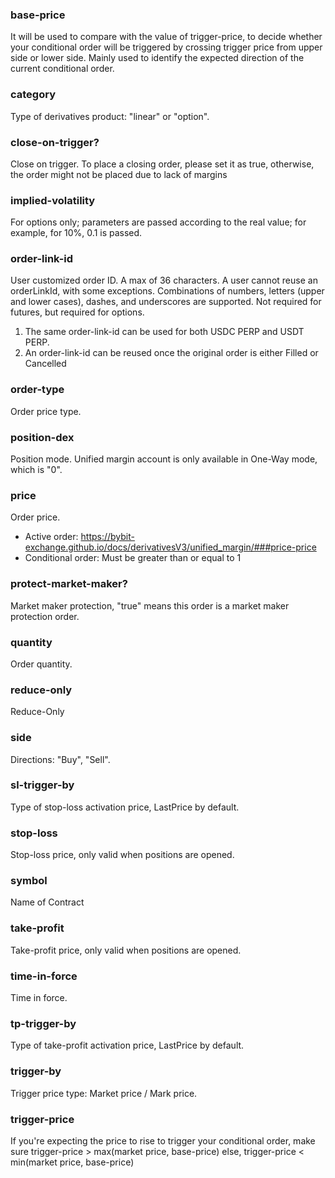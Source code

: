 
### base-price

It will be used to compare with the value of trigger-price, to decide whether
your conditional order will be triggered by crossing trigger price from upper
side or lower side.
Mainly used to identify the expected direction of the current conditional order.

### category

Type of derivatives product: "linear" or "option".

### close-on-trigger?

Close on trigger. To place a closing order, please set it as true, otherwise,
the order might not be placed due to lack of margins

### implied-volatility

For options only; parameters are passed according to the real value;
for example, for 10%, 0.1 is passed.

### order-link-id

User customized order ID.
A max of 36 characters.
A user cannot reuse an orderLinkId, with some exceptions.
Combinations of numbers, letters (upper and lower cases), dashes,
and underscores are supported.
Not required for futures, but required for options.
1. The same order-link-id can be used for both USDC PERP and USDT PERP.
2. An order-link-id can be reused once the original order is either Filled or Cancelled

### order-type

Order price type.

### position-dex

Position mode. Unified margin account is only available in One-Way mode, which is "0".  

### price

Order price.
- Active order:
  https://bybit-exchange.github.io/docs/derivativesV3/unified_margin/###price-price
- Conditional order:
  Must be greater than or equal to 1

### protect-market-maker?

Market maker protection, "true" means this order is a market maker protection order.

### quantity

Order quantity.

### reduce-only

Reduce-Only

### side

Directions: "Buy", "Sell".

### sl-trigger-by

Type of stop-loss activation price, LastPrice by default.

### stop-loss

Stop-loss price, only valid when positions are opened.

### symbol

Name of Contract

### take-profit

Take-profit price, only valid when positions are opened.

### time-in-force

Time in force.

### tp-trigger-by

Type of take-profit activation price, LastPrice by default.

### trigger-by

Trigger price type: Market price / Mark price.  

### trigger-price

If you're expecting the price to rise to trigger your conditional order, make sure
trigger-price > max(market price, base-price) else,
trigger-price < min(market price, base-price)
